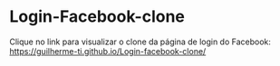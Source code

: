# Login-Facebook-clone
Clique no link para visualizar o clone da página de login do Facebook: <br>
<a>https://guilherme-ti.github.io/Login-facebook-clone/</a>
